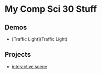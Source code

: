 # My Comp Sci 30 Stuff
## Demos
- [Traffic Light](Traffic Light)


## Projects
- [interactive scene](scene)
                                                                                                                                                                                                                                                                                                                                                                                                                                                                                                                                                                                                                                                                                                                                      